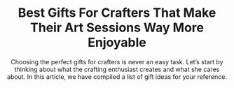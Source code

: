---
layout: post
title: Best Gifts For Crafters That Make Their Art Sessions Way More Enjoyable
subtitle: Choosing the perfect gifts for crafters is never an easy task. Let’s start by thinking about what the crafting enthusiast creates and what she cares about. In this article, we have compiled a list of gift ideas for your reference.
header-img: "img/post/2023/09/copied/medium_Gifts_For_Crafters_3c995ae4fe.jpg"
header-style: text
permalink: "/gifts-crafters/"
catalog: true
tags:
  - Recipients 
  - Men
---   